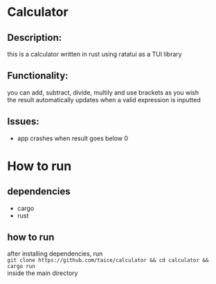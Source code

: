 # Calculator
## Description:
this is a calculator written in rust using ratatui as a TUI library

## Functionality:
you can add, subtract, divide, multily and use brackets as you wish <br>
the result automatically updates when a valid expression is inputted

## Issues:
- app crashes when result goes below 0


# How to run
## dependencies
- cargo
- rust

## how to run
after installing dependencies, run <br>
`git clone https://github.com/taice/calculator && cd calculator && cargo run`<br>
inside the main directory
